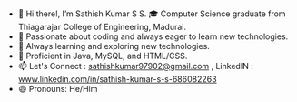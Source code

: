 - 👋 Hi there!, I’m Sathish Kumar S S. 🎓 Computer Science graduate from Thiagarajar College of Engineering, Madurai.
- 👀 Passionate about coding and always eager to learn new technologies.
- 🌱 Always learning and exploring new technologies.
- 💞️ Proficient in Java, MySQL, and HTML/CSS.
- 📫 Let's Connect :  sathishkumar97902@gmail.com , LinkedIN : www.linkedin.com/in/sathish-kumar-s-s-686082263
- 😄 Pronouns: He/Him

<!---
sathishkumar-ss/sathishkumar-ss is a ✨ special ✨ repository because its `README.md` (this file) appears on your GitHub profile.
You can click the Preview link to take a look at your changes.
--->
